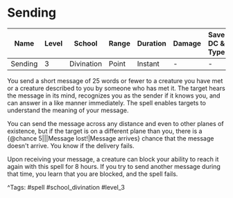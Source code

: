 # Sending

| Name | Level | School | Range | Duration | Damage | Save DC & Type |
|------|-------|--------|-------|----------|--------|----------------|
| Sending | 3 | Divination | Point | Instant | - | - |

You send a short message of 25 words or fewer to a creature you have met or a creature described to you by someone who has met it. The target hears the message in its mind, recognizes you as the sender if it knows you, and can answer in a like manner immediately. The spell enables targets to understand the meaning of your message.

You can send the message across any distance and even to other planes of existence, but if the target is on a different plane than you, there is a {@chance 5|||Message lost!|Message arrives} chance that the message doesn't arrive. You know if the delivery fails.

Upon receiving your message, a creature can block your ability to reach it again with this spell for 8 hours. If you try to send another message during that time, you learn that you are blocked, and the spell fails.

^Tags: #spell #school_divination #level_3